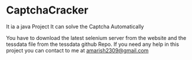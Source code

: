 # CaptchaCracker
It ia a java Project 
It can solve the Captcha Automatically





You have to download the latest  selenium server  from the website and the tessdata file from the tessdata github Repo.
If you need any help in this project you can contact to me at amarish2309@gmail.com
